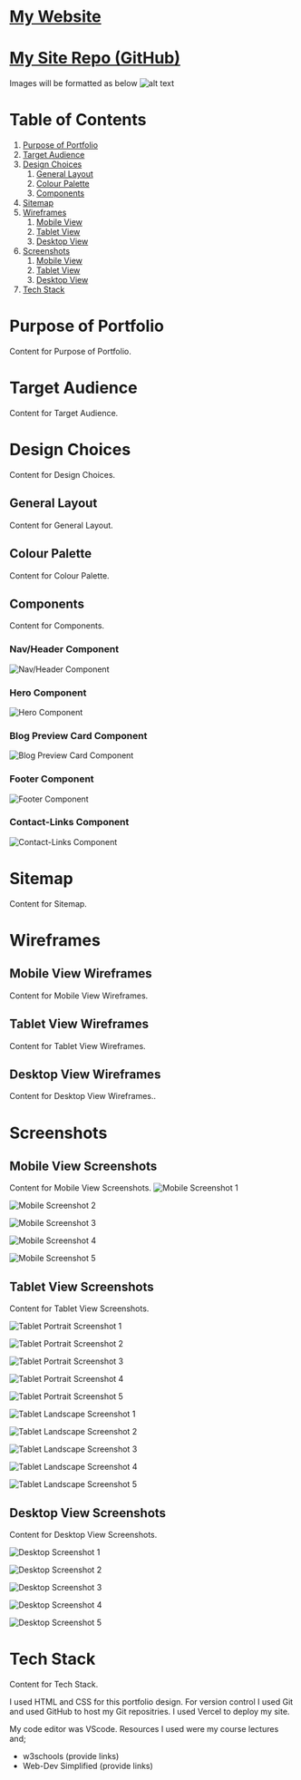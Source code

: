 

# [My Website](https://zakeriya-mohamed-t1-a2.vercel.app/)
# [My Site Repo (GitHub)](https://zakeriya-mohamed-t1-a2.vercel.app/)

Images will be formatted as below
![alt text](image.jpg)

# Table of Contents

1. [Purpose of Portfolio](#purpose-of-portfolio)
2. [Target Audience](#target-audience)
3. [Design Choices](#design-choices)
   1. [General Layout](#general-layout)
   2. [Colour Palette](#colour-palette)
   3. [Components](#components)
4. [Sitemap](#sitemap)
5. [Wireframes](#wireframes)
   1. [Mobile View](#mobile-view-wireframes)
   2. [Tablet View](#tablet-view-wireframes)
   3. [Desktop View](#desktop-view-wireframes)
6. [Screenshots](#screenshots)
   1. [Mobile View](#mobile-view-screenshots)
   2. [Tablet View](#tablet-view-screenshots)
   3. [Desktop View](#desktop-view-screenshots)
7. [Tech Stack](#tech-stack)



# Purpose of Portfolio
Content for Purpose of Portfolio.

# Target Audience
Content for Target Audience.

# Design Choices
Content for Design Choices.

## General Layout
Content for General Layout.

## Colour Palette
Content for Colour Palette.

## Components
Content for Components.

### Nav/Header Component
![Nav/Header Component](image-file-name-nav-header.png)

### Hero Component
![Hero Component](image-file-name-hero.png)

### Blog Preview Card Component
![Blog Preview Card Component](image-file-name-blog-preview-card.png)

### Footer Component
![Footer Component](image-file-name-footer.png)

### Contact-Links Component
![Contact-Links Component](image-file-name-contact-links.png)

# Sitemap
Content for Sitemap.

# Wireframes

## Mobile View Wireframes
Content for Mobile View Wireframes.

## Tablet View Wireframes
Content for Tablet View Wireframes.

## Desktop View Wireframes
Content for Desktop View Wireframes..

# Screenshots

## Mobile View Screenshots
Content for Mobile View Screenshots.
![Mobile Screenshot 1](image-file-name-1.png)

![Mobile Screenshot 2](image-file-name-2.png)

![Mobile Screenshot 3](image-file-name-3.png)

![Mobile Screenshot 4](image-file-name-4.png)

![Mobile Screenshot 5](image-file-name-5.png)

## Tablet View Screenshots
Content for Tablet View Screenshots.

![Tablet Portrait Screenshot 1](image-file-name-6.png)

![Tablet Portrait Screenshot 2](image-file-name-7.png)

![Tablet Portrait Screenshot 3](image-file-name-8.png)

![Tablet Portrait Screenshot 4](image-file-name-9.png)

![Tablet Portrait Screenshot 5](image-file-name-10.png)

![Tablet Landscape Screenshot 1](image-file-name-11.png)

![Tablet Landscape Screenshot 2](image-file-name-12.png)

![Tablet Landscape Screenshot 3](image-file-name-13.png)

![Tablet Landscape Screenshot 4](image-file-name-14.png)

![Tablet Landscape Screenshot 5](image-file-name-15.png)


## Desktop View Screenshots
Content for Desktop View Screenshots.

![Desktop Screenshot 1](image-file-name-16.png)

![Desktop Screenshot 2](image-file-name-17.png)

![Desktop Screenshot 3](image-file-name-18.png)

![Desktop Screenshot 4](image-file-name-19.png)

![Desktop Screenshot 5](image-file-name-20.png)


# Tech Stack
Content for Tech Stack.

I used HTML and CSS for this portfolio design. For version control I used Git and used GitHub to host my Git repositries. I used Vercel to deploy my site. 

My code editor was VScode. Resources I used were my course lectures and;

- w3schools (provide links)
- Web-Dev Simplified (provide links)
